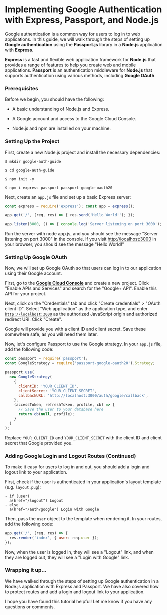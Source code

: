 # Implementing Google Authentication with Express, Passport, and Node.js

Google authentication is a common way for users to log in to web applications. In this guide, we will walk through the steps of setting up **Google authentication** using the **Passport.js** library in a **Node.js** application with **Express**.

**Express** is a fast and flexible web application framework for **Node.js** that provides a range of features to help you create web and mobile applications. **Passport** is an authentication middleware for **Node.js** that supports authentication using various methods, including **Google OAuth**.

### **Prerequisites**

Before we begin, you should have the following:

* A basic understanding of Node.js and Express.
    
* A Google account and access to the Google Cloud Console.
    
* Node.js and npm are installed on your machine.
    

### **Setting Up the Project**

First, create a new Node.js project and install the necessary dependencies:

`$ mkdir google-auth-guide`

`$ cd google-auth-guide`

`$ npm init -y`

`$ npm i express passport passport-google-oauth20`

Next, create an `app.js` file and set up a basic Express server:

```javascript
const express = require('express'); const app = express();

app.get('/', (req, res) => { res.send('Hello World!'); });

app.listen(3000, () => { console.log('Server listening on port 3000'); });
```

Run the server with node app.js, and you should see the message "Server listening on port 3000" in the console. If you visit [http://localhost:3000](http://localhost:3000) in your browser, you should see the message "Hello World!"

### **Setting Up Google OAuth**

Now, we will set up Google OAuth so that users can log in to our application using their Google account.

First, go to the [**Google Cloud Console**](https://console.cloud.google.com/) and create a new project. Click "Enable APIs and Services" and search for the "Google+ API". Enable this API for your project.

Next, click on the "Credentials" tab and click "Create credentials" &gt; "OAuth client ID". Select "Web application" as the application type, and enter [`http://localhost:3000`](http://localhost:3000) as the authorized JavaScript origin and authorized redirect URI. Click "Create".

Google will provide you with a client ID and client secret. Save these somewhere safe, as you will need them later.

Now, let's configure Passport to use the Google strategy. In your `app.js` file, add the following code:

```javascript
const passport = require('passport');
const GoogleStrategy = require('passport-google-oauth20').Strategy;

passport.use(
  new GoogleStrategy(
    {
      clientID: 'YOUR_CLIENT_ID',
      clientSecret: 'YOUR_CLIENT_SECRET',
      callbackURL: 'http://localhost:3000/auth/google/callback',
    },
    (accessToken, refreshToken, profile, cb) => {
      // Save the user to your database here
      return cb(null, profile);
    }
  )
);
```

Replace `YOUR_CLIENT_ID` and `YOUR_CLIENT_SECRET` with the client ID and client secret that Google provided you.

### **Adding Google Login and Logout Routes (Continued)**

To make it easy for users to log in and out, you should add a login and logout link to your application.

First, check if the user is authenticated in your application's layout template (e.g. `layout.pug`):

```plaintext
- if (user)
  a(href="/logout") Logout
- else
  a(href="/auth/google") Login with Google
```

Then, pass the `user` object to the template when rendering it. In your routes, add the following code:

```javascript
app.get('/', (req, res) => {
  res.render('index', { user: req.user });
});
```

Now, when the user is logged in, they will see a "Logout" link, and when they are logged out, they will see a "Login with Google" link.

### Wrapping it up...

We have walked through the steps of setting up Google authentication in a Node.js application with Express and Passport. We have also covered how to protect routes and add a login and logout link to your application.

I hope you have found this tutorial helpful! Let me know if you have any questions or comments.
